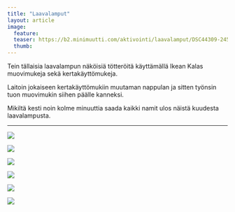 ```yaml
---
title: "Laavalamput"
layout: article
image:
  feature:
  teaser: https://b2.minimuutti.com/aktivointi/laavalamput/DSC44309-245px.jpg
  thumb:
---
```


Tein tällaisia laavalampun näköisiä tötteröitä käyttämällä Ikean Kalas muovimukeja sekä kertakäyttömukeja.

Laitoin jokaiseen kertakäyttömukiin muutaman nappulan ja sitten työnsin tuon muovimukin siihen päälle kanneksi.

Mikiltä kesti noin kolme minuuttia saada kaikki namit ulos näistä kuudesta laavalampusta.

---

![](https://b2.minimuutti.com/aktivointi/laavalamput/DSC44315-800px.jpg)

![](https://b2.minimuutti.com/aktivointi/laavalamput/DSC44320-800px.jpg)

![](https://b2.minimuutti.com/aktivointi/laavalamput/DSC43225-800px.jpg)

![](https://b2.minimuutti.com/aktivointi/laavalamput/DSC43293-800px.jpg)

![](https://b2.minimuutti.com/aktivointi/laavalamput/DSC43309-800px.jpg)

![](https://b2.minimuutti.com/aktivointi/laavalamput/DSC44309-800px.jpg)
